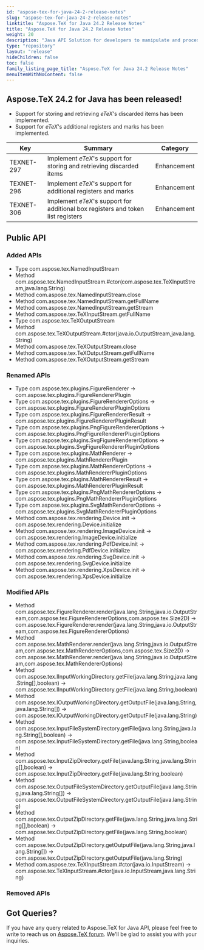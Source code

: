 ```yaml
---
id: "aspose-tex-for-java-24-2-release-notes"
slug: "aspose-tex-for-java-24-2-release-notes"
linktitle: "Aspose.TeX for Java 24.2 Release Notes"
title: "Aspose.TeX for Java 24.2 Release Notes"
weight: 20
description: "Java API Solution for developers to manipulate and process TeX and LaTeX files. Updates of Aspose.TeX API solution for Java | Release 2024.2"
type: "repository"
layout: "release"
hideChildren: false
toc: false
family_listing_page_title: "Aspose.TeX for Java 24.2 Release Notes"
menuItemWithNoContent: false
---
```


## Aspose.TeX 24.2 for Java has been released!

 * Support for storing and retrieving *eTeX*'s discarded items has been implemented.
 * Support for *eTeX*'s additional registers and marks has been implemented.

| Key | Summary | Category |
|---|---|---|
| TEXNET-297 | Implement *eTeX*'s support for storing and retrieving discarded items | Enhancement |
| TEXNET-296 | Implement *eTeX*'s support for additional registers and marks | Enhancement |
| TEXNET-306 | Implement *eTeX*'s support for additional box registers and token list registers | Enhancement |

## Public API
### Added APIs

 * Type com.aspose.tex.NamedInputStream
 * Method com.aspose.tex.NamedInputStream.#ctor(com.aspose.tex.TeXInputStream,java.lang.String)
 * Method com.aspose.tex.NamedInputStream.close
 * Method com.aspose.tex.NamedInputStream.getFullName
 * Method com.aspose.tex.NamedInputStream.getStream
 * Method com.aspose.tex.TeXInputStream.getFullName
 * Type com.aspose.tex.TeXOutputStream
 * Method com.aspose.tex.TeXOutputStream.#ctor(java.io.OutputStream,java.lang.String)
 * Method com.aspose.tex.TeXOutputStream.close
 * Method com.aspose.tex.TeXOutputStream.getFullName
 * Method com.aspose.tex.TeXOutputStream.getStream

### Renamed APIs

 * Type com.aspose.tex.plugins.FigureRenderer -> com.aspose.tex.plugins.FigureRendererPlugin
 * Type com.aspose.tex.plugins.FigureRendererOptions -> com.aspose.tex.plugins.FigureRendererPluginOptions
 * Type com.aspose.tex.plugins.FigureRendererResult -> com.aspose.tex.plugins.FigureRendererPluginResult
 * Type com.aspose.tex.plugins.PngFigureRendererOptions -> com.aspose.tex.plugins.PngFigureRendererPluginOptions
 * Type com.aspose.tex.plugins.SvgFigureRendererOptions -> com.aspose.tex.plugins.SvgFigureRendererPluginOptions
 * Type com.aspose.tex.plugins.MathRenderer -> com.aspose.tex.plugins.MathRendererPlugin
 * Type com.aspose.tex.plugins.MathRendererOptions -> com.aspose.tex.plugins.MathRendererPluginOptions
 * Type com.aspose.tex.plugins.MathRendererResult -> com.aspose.tex.plugins.MathRendererPluginResult
 * Type com.aspose.tex.plugins.PngMathRendererOptions -> com.aspose.tex.plugins.PngMathRendererPluginOptions
 * Type com.aspose.tex.plugins.SvgMathRendererOptions -> com.aspose.tex.plugins.SvgMathRendererPluginOptions
 * Method com.aspose.tex.rendering.Device.init -> com.aspose.tex.rendering.Device.initialize
 * Method com.aspose.tex.rendering.ImageDevice.init -> com.aspose.tex.rendering.ImageDevice.initialize
 * Method com.aspose.tex.rendering.PdfDevice.init -> com.aspose.tex.rendering.PdfDevice.initialize
 * Method com.aspose.tex.rendering.SvgDevice.init -> com.aspose.tex.rendering.SvgDevice.initialize
 * Method com.aspose.tex.rendering.XpsDevice.init -> com.aspose.tex.rendering.XpsDevice.initialize

### Modified APIs

 * Method com.aspose.tex.FigureRenderer.render(java.lang.String,java.io.OutputStream,com.aspose.tex.FigureRendererOptions,com.aspose.tex.Size2D) -> com.aspose.tex.FigureRenderer.render(java.lang.String,java.io.OutputStream,com.aspose.tex.FigureRendererOptions)
 * Method com.aspose.tex.MathRenderer.render(java.lang.String,java.io.OutputStream,com.aspose.tex.MathRendererOptions,com.aspose.tex.Size2D) -> com.aspose.tex.MathRenderer.render(java.lang.String,java.io.OutputStream,com.aspose.tex.MathRendererOptions)
 * Method com.aspose.tex.IInputWorkingDirectory.getFile(java.lang.String,java.lang.String[],boolean) -> com.aspose.tex.IInputWorkingDirectory.getFile(java.lang.String,boolean)
 * Method com.aspose.tex.IOutputWorkingDirectory.getOutputFile(java.lang.String,java.lang.String[]) -> com.aspose.tex.IOutputWorkingDirectory.getOutputFile(java.lang.String)
 * Method com.aspose.tex.InputFileSystemDirectory.getFile(java.lang.String,java.lang.String[],boolean) -> com.aspose.tex.InputFileSystemDirectory.getFile(java.lang.String,boolean)
 * Method com.aspose.tex.InputZipDirectory.getFile(java.lang.String,java.lang.String[],boolean) -> com.aspose.tex.InputZipDirectory.getFile(java.lang.String,boolean)
 * Method com.aspose.tex.OutputFileSystemDirectory.getOutputFile(java.lang.String,java.lang.String[]) -> com.aspose.tex.OutputFileSystemDirectory.getOutputFile(java.lang.String)
 * Method com.aspose.tex.OutputZipDirectory.getFile(java.lang.String,java.lang.String[],boolean) -> com.aspose.tex.OutputZipDirectory.getFile(java.lang.String,boolean)
 * Method com.aspose.tex.OutputZipDirectory.getOutputFile(java.lang.String,java.lang.String[]) -> com.aspose.tex.OutputZipDirectory.getOutputFile(java.lang.String)
 * Method com.aspose.tex.TeXInputStream.#ctor(java.io.InputStream) -> com.aspose.tex.TeXInputStream.#ctor(java.io.InputStream,java.lang.String)

### Removed APIs


## Got Queries?
If you have any query related to Aspose.TeX for Java API, please feel free to write to reach us on [Aspose.TeX forum](https://forum.aspose.com/c/tex/). We'll be glad to assist you with your inquiries.
